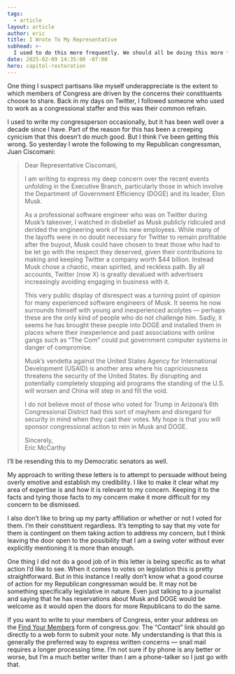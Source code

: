 ```yaml
---
tags:
  - article
layout: article
author: eric
title: I Wrote To My Representative
subhead: >-
  I used to do this more frequently. We should all be doing this more frequently.
date: 2025-02-09 14:35:00 -07:00
hero: capitol-restoration
---
```


One thing I suspect partisans like myself underappreciate is the extent to which members of
Congress are driven by the concerns their constituents choose to share. Back in my days on
Twitter, I followed someone who used to work as a congressional staffer and this was their
common refrain.

I used to write my congressperson occasionally, but it has been well over a decade since I
have. Part of the reason for this has been a creeping cynicism that this doesn’t do much
good. But I think I’ve been getting this wrong. So yesterday I wrote the following to my
Republican congressman, Juan Ciscomani:

> Dear Representative Ciscomani,
>
> I am writing to express my deep concern over the recent events unfolding in the Executive
> Branch, particularly those in which involve the Department of Government Efficiency (DOGE)
> and its leader, Elon Musk.
>
> As a professional software engineer who was on Twitter during Musk’s takeover, I watched
> in disbelief as Musk publicly ridiculed and derided the engineering work of his new
> employees. While many of the layoffs were in no doubt necessary for Twitter to remain
> profitable after the buyout, Musk could have chosen to treat those who had to be let go
> with the respect they deserved, given their contributions to making and keeping Twitter a
> company worth $44 billion. Instead Musk chose a chaotic, mean spirited, and reckless path.
> By all accounts, Twitter (now X) is greatly devalued with advertisers increasingly
> avoiding engaging in business with it.
>
> This very public display of disrespect was a turning point of opinion for many experienced
> software engineers of Musk. It seems he now surrounds himself with young and inexperienced
> acolytes — perhaps these are the only kind of people who do not challenge him. Sadly, it
> seems he has brought these people into DOGE and installed them in places where their
> inexperience and past associations with online gangs such as “The Com” could put
> government computer systems in danger of compromise.
>
> Musk’s vendetta against the United States Agency for International Development (USAID) is
> another area where his capriciousness threatens the security of the United States. By
> disrupting and potentially completely stopping aid programs the standing of the U.S. will
> worsen and China will step in and fill the void.
>
> I do not believe most of those who voted for Trump in Arizona’s 6th Congressional District
> had this sort of mayhem and disregard for security in mind when they cast their votes. My
> hope is that you will sponsor congressional action to rein in Musk and DOGE.
>
> Sincerely,<br>Eric McCarthy

I’ll be resending this to my Democratic senators as well.

My approach to writing these letters is to attempt to persuade without being overly emotive
and establish my credibility. I like to make it clear what my area of expertise is and how
it is relevant to my concern. Keeping it to the facts and tying those facts to my concern
make it more difficult for my concern to be dismissed.

I also don’t like to bring up my party affiliation or whether or not I voted for them. I’m
their constituent regardless. It’s tempting to say that my vote for them is contingent on
them taking action to address my concern, but I think leaving the door open to the
possibility that I am a swing voter without ever explicitly mentioning it is more than
enough.

One thing I did not do a good job of in this letter is being specific as to what action I’d
like to see. When it comes to votes on legislation this is pretty straightforward. But in
this instance I really don’t know what a good course of action for my Republican congressman
would be. It may not be something specifically legislative in nature. Even just talking to a
journalist and saying that he has reservations about Musk and DOGE would be welcome as it
would open the doors for more Republicans to do the same.

If you want to write to your members of Congress, enter your address on the [Find Your
Members] form of congress.gov. The “Contact” link should go directly to a web form to submit
your note. My understanding is that this is generally the preferred way to express written
concerns — snail mail requires a longer processing time. I’m not sure if by phone is any
better or worse, but I’m a much better writer than I am a phone-talker so I just go with
that.

[find your members]: https://www.congress.gov/members/find-your-member
